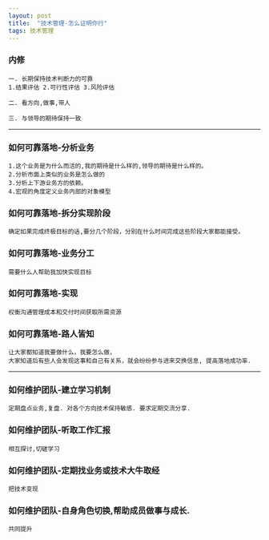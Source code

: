 ```yaml
---
layout: post
title:  "技术管理-怎么证明你行"
tags: 技术管理
---
```


### 内修

    一. 长期保持技术判断力的可靠
    1.结果评估 2.可行性评估 3.风险评估
    
    二. 看方向,做事,带人
    
    三. 与领导的期待保持一致
        
---
        
### 如何可靠落地-分析业务  
    
    1.这个业务是为什么而活的,我的期待是什么样的,领导的期待是什么样的。
    2.分析市面上类似的业务是怎么做的
    3.分析上下游业务方的依赖。
    4.宏观的角度定义业务内部的对象模型
    
### 如何可靠落地-拆分实现阶段

    确定如果完成终极目标的话,要分几个阶段，分别在什么时间完成这些阶段大家都能接受。
    
### 如何可靠落地-业务分工

    需要什么人帮助我加快实现目标
    
### 如何可靠落地-实现

    权衡沟通管理成本和交付时间获取所需资源
    
### 如何可靠落地-路人皆知

    让大家都知道我要做什么，我要怎么做，
    大家知道后有些人会发现这事和自己有关系，就会纷纷参与进来交换信息, 提高落地成功率.
    
    
---

### 如何维护团队-建立学习机制

    定期盘点业务,复盘. 对各个方向技术保持敏感. 要求定期交流分享.
    
### 如何维护团队-听取工作汇报
    
    相互探讨,切磋学习
    
### 如何维护团队-定期找业务或技术大牛取经
    
    把技术变现
    
### 如何维护团队-自身角色切换,帮助成员做事与成长.
    
    共同提升
    

   
